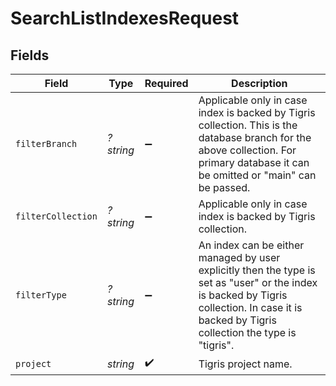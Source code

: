 # SearchListIndexesRequest


## Fields

| Field                                                                                                                                                                                         | Type                                                                                                                                                                                          | Required                                                                                                                                                                                      | Description                                                                                                                                                                                   |
| --------------------------------------------------------------------------------------------------------------------------------------------------------------------------------------------- | --------------------------------------------------------------------------------------------------------------------------------------------------------------------------------------------- | --------------------------------------------------------------------------------------------------------------------------------------------------------------------------------------------- | --------------------------------------------------------------------------------------------------------------------------------------------------------------------------------------------- |
| `filterBranch`                                                                                                                                                                                | *?string*                                                                                                                                                                                     | :heavy_minus_sign:                                                                                                                                                                            | Applicable only in case index is backed by Tigris collection. This is the database branch for the above collection. For primary database it can be omitted or "main" can be passed.           |
| `filterCollection`                                                                                                                                                                            | *?string*                                                                                                                                                                                     | :heavy_minus_sign:                                                                                                                                                                            | Applicable only in case index is backed by Tigris collection.                                                                                                                                 |
| `filterType`                                                                                                                                                                                  | *?string*                                                                                                                                                                                     | :heavy_minus_sign:                                                                                                                                                                            | An index can be either managed by user explicitly then the type is set as "user" or the index is backed by Tigris collection. In case it is backed by Tigris collection the type is "tigris". |
| `project`                                                                                                                                                                                     | *string*                                                                                                                                                                                      | :heavy_check_mark:                                                                                                                                                                            | Tigris project name.                                                                                                                                                                          |